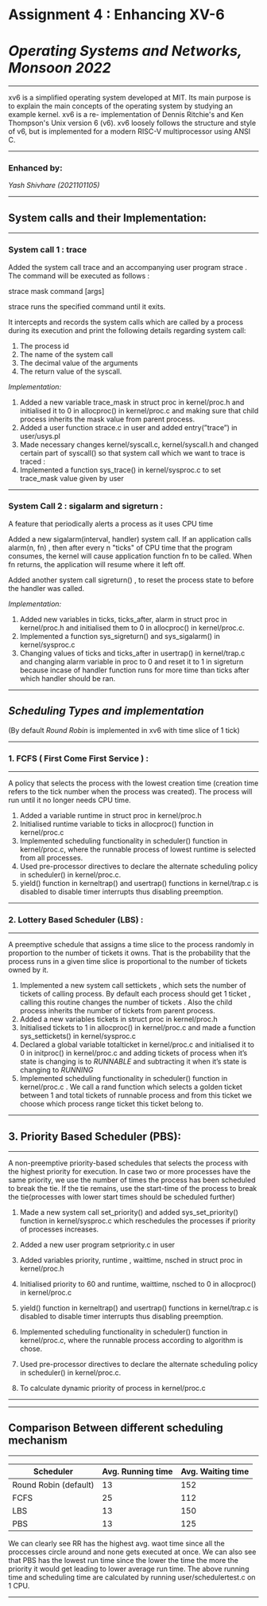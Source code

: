 # Assignment 4 : Enhancing XV-6

# *Operating Systems and Networks, Monsoon 2022*

---

xv6 is a simplified operating system developed at MIT. Its main purpose is to explain the main concepts of the operating system by studying an example kernel. xv6 is a re- implementation of Dennis Ritchie's and Ken Thompson's Unix version 6 (v6). xv6 loosely follows the structure and style of v6, but is implemented for a modern RISC-V multiprocessor using ANSI C.

---

### Enhanced by:
*Yash Shivhare (2021101105)*

---

## System calls and their Implementation:

---

### System call 1 : trace

Added the system call trace and an accompanying user program strace . The
command will be executed as follows :

strace mask command [args]

strace runs the specified command until it exits.

It intercepts and records the system calls which are called by a process during its
execution and print the following details regarding system call:

1. The process id
2. The name of the system call
3. The decimal value of the arguments
4. The return value of the syscall.

*Implementation:*

1. Added a new variable trace_mask in struct proc in kernel/proc.h and initialised it to 0 in allocproc() in kernel/proc.c and making sure that child process inherits the mask value from parent process.
2. Added a user function strace.c in user and added entry(”trace”) in user/usys.pl
3. Made necessary changes kernel/syscall.c, kernel/syscall.h and changed certain part of syscall() so that system call which we want to trace is traced :    
4. Implemented a function sys_trace() in kernel/sysproc.c to set trace_mask value given by user
---

### System Call 2 : sigalarm and sigreturn :

A feature that periodically alerts a process as it uses CPU time

Added a new sigalarm(interval, handler) system call. If an application
calls alarm(n, fn) , then after every n "ticks" of CPU time that the program consumes,
the kernel will cause application function fn to be called. When fn returns, the
application will resume where it left off.

Added another system call sigreturn() , to reset the process state to before the handler was called.

*Implementation:*

1. Added new variables in ticks, ticks_after, alarm in struct proc in kernel/proc.h and initialised them to 0 in allocproc() in kernel/proc.c.
2. Implemented a function sys_sigreturn() and sys_sigalarm() in kernel/sysproc.c
3. Changing values of ticks and ticks_after in usertrap() in kernel/trap.c and changing alarm variable in proc to 0 and reset it to 1 in sigreturn because incase of handler function runs for more time than ticks after which handler should be ran.
---

## *Scheduling Types and implementation*

(By default *Round Robin* is implemented in xv6 with time slice of 1 tick)

---

### 1. FCFS ( First Come First Service ) :

---

A policy that selects the process with the lowest creation time (creation time refers to the tick number when the process was created). The process will run until it no longer needs CPU time.

1. Added a variable runtime in struct proc in kernel/proc.h
2. Initialised runtime variable to ticks in allocproc() function in  kernel/proc.c 
3. Implemented scheduling functionality in scheduler() function in kernel/proc.c, where the runnable process of lowest runtime is selected from all processes.
4.  Used pre-processor directives to declare the alternate scheduling policy in scheduler() in kernel/proc.c.
5. yield() function in  kerneltrap() and usertrap() functions in kernel/trap.c is disabled to disable timer interrupts thus disabling preemption.
---

### 2. Lottery Based Scheduler (LBS) :

---

A preemptive schedule that assigns a time slice to the process randomly in proportion to the number of tickets it owns. That is the probability that the process runs in a given time slice is proportional to the number of tickets owned by it.

1. Implemented a new system call settickets , which sets the number of tickets of calling process. By default each process should get 1 ticket , calling this routine changes the number of tickets . Also the child process inherits the number of tickets from parent process.
2. Added a new variables tickets in struct proc in kernel/proc.h
3. Initialised tickets to 1 in allocproc() in kernel/proc.c and made a function sys_settickets() in kernel/sysproc.c
4. Declared a global variable totalticket in kernel/proc.c and initialised it to 0 in initproc() in kernel/proc.c and adding tickets of process when it’s state is changing is to *RUNNABLE* and subtracting it when it’s state is changing to *RUNNING*
5. Implemented scheduling functionality in scheduler() function in kernel/proc.c . We call a rand function which selects a golden ticket between 1 and total tickets of runnable process and from this ticket we choose which process range ticket this ticket belong to.
---

## 3. Priority Based Scheduler (PBS):

---

A non-preemptive priority-based schedules that selects the process with the highest priority for execution. In case two or more processes have the same priority, we use the number of times the process has been scheduled to break the tie. If the tie remains, use the start-time of the process to break the tie(processes with lower start times should be scheduled further)

1. Made a new system call set_priority() and added sys_set_priority() function in kernel/sysproc.c which reschedules the processes if priority of processes increases.
2. Added a new user program setpriority.c in user
3. Added variables priority, runtime , waittime, nsched in struct proc in kernel/proc.h
4. Initialised priority to 60 and runtime, waittime, nsched to 0 in allocproc() in kernel/proc.c
5. yield() function in  kerneltrap() and usertrap() functions in kernel/trap.c is disabled to disable timer interrupts thus disabling preemption.
6. Implemented scheduling functionality in scheduler() function in kernel/proc.c, where the runnable process according to algorithm is chose.
7. Used pre-processor directives to declare the alternate scheduling policy in scheduler() in kernel/proc.c. 

1. To calculate dynamic priority of process in kernel/proc.c
---
---
## Comparison Between different scheduling mechanism

---

| Scheduler | Avg. Running time | Avg. Waiting time |
| --- | --- | --- |
| Round Robin (default) | 13 | 152 |
| FCFS | 25 | 112 |
| LBS | 13 | 150 |
| PBS | 13 | 125 |
We can clearly see RR has the highest avg. waot time since all the proccesses circle around and none gets executed at once.
We can also see that PBS has the lowest run time since the lower the time the more the priority it would get leading to lower average run time.
The above running time and scheduling time are calculated by running user/schedulertest.c on 1 CPU.

---

